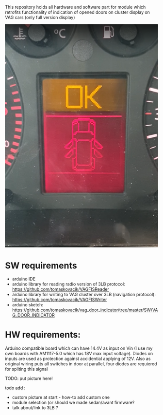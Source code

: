 This repository holds all hardware and software part for module which retrofits functionality of indication of opened doors on cluster display on VAG cars (only full version display)

<img src="https://raw.githubusercontent.com/tomaskovacik/vag_door_indicator/master/Example.png?token=ABBFEYHW7Z4TMMCPZMBLWDK7JQABC">

# SW requirements
 - arduino IDE
 - arduino library for reading radio version of 3LB protocol: https://github.com/tomaskovacik/VAGFISReader
 - arduino library for writing to VAG cluster over 3LB (navigation protocol): https://github.com/tomaskovacik/VAGFISWriter
 - arduino sketch: https://github.com/tomaskovacik/vag_door_indicator/tree/master/SW/VAG_DOOR_INDICATOR

# HW requirements:
Arduino compatible board which can have 14.4V as input on Vin (I use my own boards with AM1117-5.0 which has 18V max input voltage).
Diodes on inputs are used as protection against accidential applying of 12V. Also as original wiring puts all switches in door at parallel, four diodes are requiered for spliting this signal


TODO: put picture here!

todo add :
- custom picture at start - how-to add custom one
- module selection (or should we made sedan/avant firmware?
- talk about/link to 3LB ?

